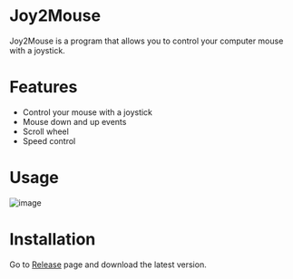 # Joy2Mouse

Joy2Mouse is a program that allows you to control your computer mouse with a joystick.

# Features
- Control your mouse with a joystick
- Mouse down and up events
- Scroll wheel
- Speed control

# Usage

![image](https://user-images.githubusercontent.com/350283/141647982-66ab0915-a052-49b8-9a79-5fb2de7c9cf7.png)

# Installation

Go to [Release](https://github.com/abbychau/joy2mouse/releases) page and download the latest version.


